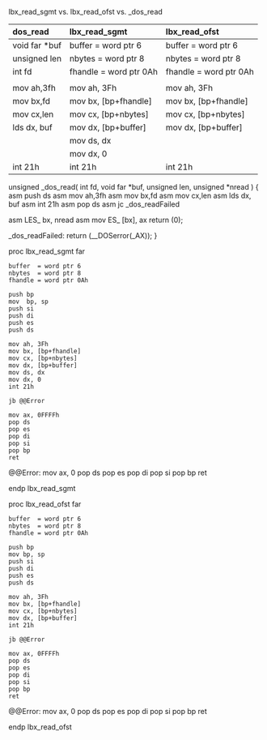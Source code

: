 
lbx_read_sgmt vs. lbx_read_ofst vs. _dos_read

|dos_read|lbx_read_sgmt|lbx_read_ofst|
|:-------|:------------|:------------|
| void far *buf   | buffer = word ptr 6    | buffer = word ptr 6    |
| unsigned len    | nbytes = word ptr 8    | nbytes = word ptr 8    |
| int fd          | fhandle = word ptr 0Ah | fhandle = word ptr 0Ah |
|                 |                        |                        |
| mov ah,3fh      | mov ah, 3Fh            | mov ah, 3Fh            |
| mov bx,fd       | mov bx, [bp+fhandle]   | mov bx, [bp+fhandle]   |
| mov cx,len      | mov cx, [bp+nbytes]    | mov cx, [bp+nbytes]    |
| lds dx, buf     | mov dx, [bp+buffer]    | mov dx, [bp+buffer]    |
|                 | mov ds, dx             |                        |
|                 | mov dx, 0              |                        |
| int 21h         | int 21h                | int 21h                |


unsigned  _dos_read( int fd, void far *buf, unsigned len, unsigned *nread )
{
asm     push    ds
asm     mov     ah,3fh
asm     mov     bx,fd
asm     mov     cx,len
asm     lds     dx, buf
asm     int     21h
asm     pop     ds
asm     jc      _dos_readFailed

asm     LES_    bx, nread
asm     mov     ES_ [bx], ax
        return  (0);

_dos_readFailed:
        return (__DOSerror(_AX));
}

proc lbx_read_sgmt far

    buffer  = word ptr 6
    nbytes  = word ptr 8
    fhandle = word ptr 0Ah

    push bp
    mov  bp, sp
    push si
    push di
    push es
    push ds

    mov ah, 3Fh
    mov bx, [bp+fhandle]
    mov cx, [bp+nbytes]
    mov dx, [bp+buffer]
    mov ds, dx
    mov dx, 0
    int 21h

    jb @@Error

    mov ax, 0FFFFh
    pop ds
    pop es
    pop di
    pop si
    pop bp
    ret

@@Error:
    mov ax, 0
    pop ds
    pop es
    pop di
    pop si
    pop bp
    ret

endp lbx_read_sgmt

proc lbx_read_ofst far

    buffer  = word ptr 6
    nbytes  = word ptr 8
    fhandle = word ptr 0Ah

    push bp
    mov bp, sp
    push si
    push di
    push es
    push ds
    
    mov ah, 3Fh
    mov bx, [bp+fhandle]
    mov cx, [bp+nbytes]
    mov dx, [bp+buffer]
    int 21h

    jb @@Error

    mov ax, 0FFFFh
    pop ds
    pop es
    pop di
    pop si
    pop bp
    ret

@@Error:
    mov ax, 0
    pop ds
    pop es
    pop di
    pop si
    pop bp
    ret

endp lbx_read_ofst
